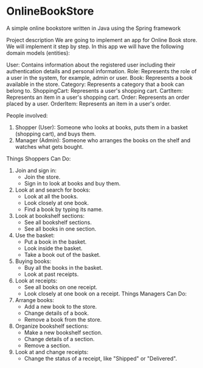 # OnlineBookStore
A simple online bookstore written in Java using the Spring framework

Project description
We are going to implement an app for Online Book store. We will implement it step by step. 
In this app we will have the following domain models (entities):

User: Contains information about the registered user including their authentication details and personal information.
Role: Represents the role of a user in the system, for example, admin or user.
Book: Represents a book available in the store.
Category: Represents a category that a book can belong to.
ShoppingCart: Represents a user's shopping cart.
CartItem: Represents an item in a user's shopping cart.
Order: Represents an order placed by a user.
OrderItem: Represents an item in a user's order.

People involved:
1. Shopper (User): Someone who looks at books, puts them in a basket (shopping cart), and buys them.
2. Manager (Admin): Someone who arranges the books on the shelf and watches what gets bought.

Things Shoppers Can Do:
1. Join and sign in:
   - Join the store.
   - Sign in to look at books and buy them.
2. Look at and search for books:
   - Look at all the books.
   - Look closely at one book.
   - Find a book by typing its name.
3. Look at bookshelf sections:
   - See all bookshelf sections.
   - See all books in one section.
4. Use the basket:
   - Put a book in the basket.
   - Look inside the basket.
   - Take a book out of the basket.
5. Buying books:
   - Buy all the books in the basket.
   - Look at past receipts.
6. Look at receipts:
   - See all books on one receipt.
   - Look closely at one book on a receipt.
Things Managers Can Do:
1. Arrange books:
   - Add a new book to the store.
   - Change details of a book.
   - Remove a book from the store.
2. Organize bookshelf sections:
   - Make a new bookshelf section.
   - Change details of a section.
   - Remove a section.
3. Look at and change receipts:
   - Change the status of a receipt, like "Shipped" or "Delivered".
